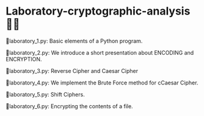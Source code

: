 # Laboratory-cryptographic-analysis 👨‍💻

📒laboratory_1.py: Basic elements of a Python program.

📒laboratory_2.py: We introduce a short presentation about ENCODING and ENCRYPTION.

📒laboratory_3.py: Reverse Cipher and Caesar Cipher

📒laboratory_4.py: We implement the Brute Force method for cCaesar Cipher.

📒laboratory_5.py: Shift Ciphers.

📒laboratory_6.py: Encrypting the contents of a file.
